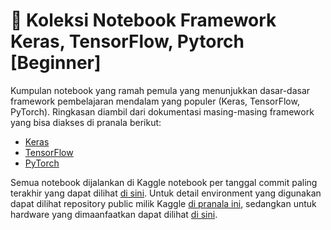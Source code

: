 # 🧠 Koleksi Notebook Framework Keras, TensorFlow, Pytorch [Beginner]

Kumpulan notebook yang ramah pemula yang menunjukkan dasar-dasar framework pembelajaran mendalam yang populer (Keras, TensorFlow, PyTorch). Ringkasan diambil dari dokumentasi masing-masing framework yang bisa diakses di pranala berikut:

* [Keras](https://keras.io/api/)
* [TensorFlow](https://www.tensorflow.org/api_docs/python/tf)
* [PyTorch](https://pytorch.org/docs/stable/index.html)

Semua notebook dijalankan di Kaggle notebook per tanggal commit paling terakhir yang dapat dilihat [di sini](https://github.com/trenchb0y/machine-learning-frameworks-exploration/commits/main/). Untuk detail environment yang digunakan dapat dilihat repository public milik Kaggle [di pranala ini](https://github.com/Kaggle/docker-python), sedangkan untuk hardware yang dimaanfaatkan dapat dilihat [di sini](https://www.kaggle.com/docs/notebooks#technical-specifications).
